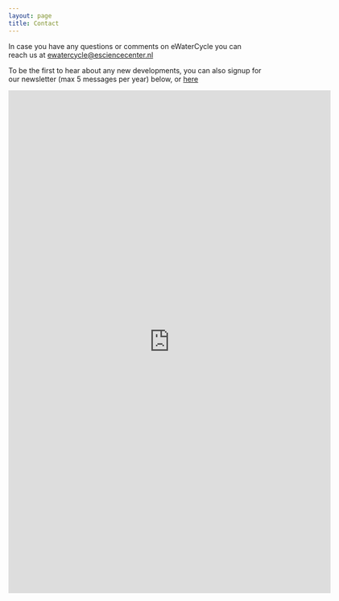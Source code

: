 ```yaml
---
layout: page
title: Contact
---
```


In case you have any questions or comments on eWaterCycle you can reach us at ewatercycle@esciencecenter.nl

To be the first to hear about any new developments, you can also signup for our newsletter (max 5 messages per year) below, or [here](https://docs.google.com/forms/d/e/1FAIpQLSeIMhqi0hIkhin9TQrctbxakcBoK4VkrSs7bYVSxnz5OLHvqw/viewform?usp=sf_link)


<iframe src="https://docs.google.com/forms/d/e/1FAIpQLSeIMhqi0hIkhin9TQrctbxakcBoK4VkrSs7bYVSxnz5OLHvqw/viewform?embedded=true" width="640" height="1000" frameborder="0" marginheight="0" marginwidth="0">Loading…</iframe>
